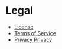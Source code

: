 # Legal

* [License](https://github.com/deref/exo/blob/main/LICENSE)
* [Terms of Service](https://www.deref.io/terms)
* [Privacy Privacy](https://www.deref.io/privacy)
